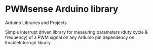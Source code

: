 # PWMsense Arduino library
Arduino Libraries and Projects

Simple interrupt driven library for measuring parameters (duty cycle & frequency) of a PWM signal on any Arduino pin
dependency on EnableInterrupt library
